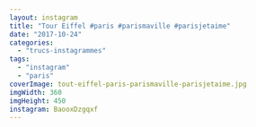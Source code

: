 ```yaml
---
layout: instagram
title: "Tour Eiffel #paris #parismaville #parisjetaime"
date: "2017-10-24"
categories: 
  - "trucs-instagrammes"
tags: 
  - "instagram"
  - "paris"
coverImage: tout-eiffel-paris-parismaville-parisjetaime.jpg
imgWidth: 360
imgHeight: 450
instagram: BaooxDzgqxf
---
```

